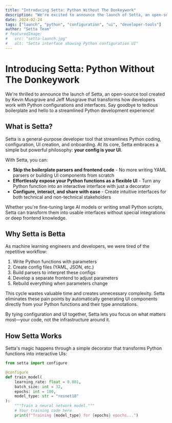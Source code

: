 ```yaml
---
title: "Introducing Setta: Python Without The Donkeywork"
description: "We're excited to announce the launch of Setta, an open-source tool that lets you expose Python functions as flexible UIs without writing boilerplate parsers or frontend code."
date: 2024-02-24
tags: ["launch", "python", "configuration", "ui", "developer-tools"]
author: "Setta Team"
# featuredImage:
#   src: "setta-launch.jpg"
#   alt: "Setta interface showing Python configuration UI"
---
```


# Introducing Setta: Python Without The Donkeywork

We're thrilled to announce the launch of Setta, an open-source tool created by Kevin Musgrave and Jeff Musgrave that transforms how developers work with Python configurations and interfaces. Say goodbye to tedious boilerplate and hello to a streamlined Python development experience!

## What is Setta?

Setta is a general-purpose developer tool that streamlines Python coding, configuration, UI creation, and onboarding. At its core, Setta embraces a simple but powerful philosophy: **your config is your UI**.

With Setta, you can:

- **Skip the boilerplate parsers and frontend code** - No more writing YAML parsers or building UI components from scratch
- **Effortlessly expose your Python functions as a flexible UI** - Turn any Python function into an interactive interface with just a decorator
- **Configure, interact, and share with ease** - Create intuitive interfaces for both technical and non-technical stakeholders

Whether you're fine-tuning large AI models or writing small Python scripts, Setta can transform them into usable interfaces without special integrations or deep frontend knowledge.

## Why Setta is Betta

As machine learning engineers and developers, we were tired of the repetitive workflow:

1. Write Python functions with parameters
2. Create config files (YAML, JSON, etc.)
3. Build parsers to interpret these configs
4. Develop a separate frontend to adjust parameters
5. Rebuild everything when parameters change

This cycle wastes valuable time and creates unnecessary complexity. Setta eliminates these pain points by automatically generating UI components directly from your Python functions and their type annotations.

By tying configuration and UI together, Setta lets you focus on what matters most—your code, not the infrastructure around it.

## How Setta Works

Setta's magic happens through a simple decorator that transforms Python functions into interactive UIs:

```python
from setta import configure

@configure
def train_model(
    learning_rate: float = 0.001,
    batch_size: int = 32,
    epochs: int = 100,
    model_type: str = "resnet18"
):
    """Train a neural network model."""
    # Your training code here
    print(f"Training {model_type} for {epochs} epochs...")
```
